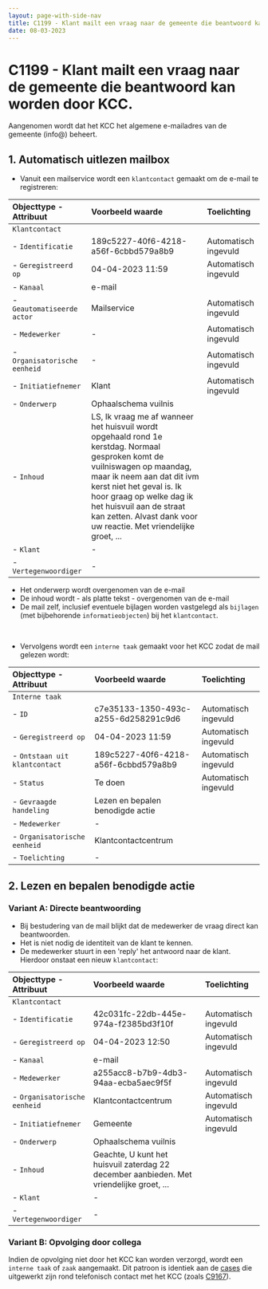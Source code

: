 ```yaml
---
layout: page-with-side-nav
title: C1199 - Klant mailt een vraag naar de gemeente die beantwoord kan worden door KCC.
date: 08-03-2023
---
```


# C1199 - Klant mailt een vraag naar de gemeente die beantwoord kan worden door KCC.

Aangenomen wordt dat het KCC het algemene e-mailadres van de gemeente (info@) beheert.

## 1. Automatisch uitlezen mailbox

- Vanuit een mailservice wordt een `klantcontact` gemaakt om de e-mail te registreren:

| Objecttype - Attribuut | Voorbeeld waarde | Toelichting |
| :----------------------------------- | :----------- | :----------- |
| `Klantcontact` | | |
| - `Identificatie` | 189c5227-40f6-4218-a56f-6cbbd579a8b9 | Automatisch ingevuld |
| - `Geregistreerd op` | 04-04-2023 11:59 | Automatisch ingevuld |
| - `Kanaal` | e-mail |  | 
| - `Geautomatiseerde actor` | Mailservice | Automatisch ingevuld |
| - `Medewerker` | - | Automatisch ingevuld |
| - `Organisatorische eenheid` | - | Automatisch ingevuld |
| - `Initiatiefnemer` | Klant | Automatisch ingevuld |
| - `Onderwerp` | Ophaalschema vuilnis | |
| - `Inhoud` | LS, Ik vraag me af wanneer het huisvuil wordt opgehaald rond 1e kerstdag. Normaal gesproken komt de vuilniswagen op maandag, maar ik neem aan dat dit ivm kerst niet het geval is. Ik hoor graag op welke dag ik het huisvuil aan de straat kan zetten. Alvast dank voor uw reactie. Met vriendelijke groet, ... | |
| - `Klant` | -| |
| - `Vertegenwoordiger` | - | |

- Het onderwerp wordt overgenomen van de e-mail
- De inhoud wordt - als platte tekst - overgenomen van de e-mail
- De mail zelf, inclusief eventuele bijlagen worden vastgelegd als `bijlagen` (met bijbehorende `informatieobjecten`) bij het `klantcontact`.

<br>

- Vervolgens wordt een `interne taak` gemaakt voor het KCC zodat de mail gelezen wordt:

| Objecttype - Attribuut | Voorbeeld waarde | Toelichting |
| :----------- | :----------- | :----------- |
| `Interne taak` | | |
| - `ID` | c7e35133-1350-493c-a255-6d258291c9d6 | Automatisch ingevuld |
| - `Geregistreerd op` | 04-04-2023 11:59 | Automatisch ingevuld |
| - `Ontstaan uit klantcontact` | 189c5227-40f6-4218-a56f-6cbbd579a8b9 | Automatisch ingevuld |
| - `Status` | Te doen | Automatisch ingevuld | 
| - `Gevraagde handeling` | Lezen en bepalen benodigde actie | |
| - `Medewerker` | - |  |
| - `Organisatorische eenheid` | Klantcontactcentrum |  |
| - `Toelichting` | - | |

## 2. Lezen en bepalen benodigde actie

### Variant A: Directe beantwoording

- Bij bestudering van de mail blijkt dat de medewerker de vraag direct kan beantwoorden.
- Het is niet nodig de identiteit van de klant te kennen.
- De medewerker stuurt in een 'reply' het antwoord naar de klant. Hierdoor onstaat een nieuw `klantcontact`:

| Objecttype - Attribuut | Voorbeeld waarde | Toelichting |
| :----------- | :----------- | :----------- |
| `Klantcontact` | | |
| - `Identificatie` | 42c031fc-22db-445e-974a-f2385bd3f10f | Automatisch ingevuld |
| - `Geregistreerd op` | 04-04-2023 12:50 | Automatisch ingevuld |
| - `Kanaal` | e-mail |  | 
| - `Medewerker` | a255acc8-b7b9-4db3-94aa-ecba5aec9f5f | Automatisch ingevuld |
| - `Organisatorische eenheid` | Klantcontactcentrum | Automatisch ingevuld |
| - `Initiatiefnemer` | Gemeente | Automatisch ingevuld |
| - `Onderwerp` | Ophaalschema vuilnis | |
| - `Inhoud` | Geachte, U kunt het huisvuil zaterdag 22 december aanbieden. Met vriendelijke groet, ... | |
| - `Klant` | -| |
| - `Vertegenwoordiger` | - | |

### Variant B: Opvolging door collega

Indien de opvolging niet door het KCC kan worden verzorgd, wordt een `interne taak` of `zaak` aangemaakt. Dit patroon is identiek aan de [cases](./../cases.md) die uitgewerkt zijn rond telefonisch contact met het KCC (zoals [C9167](./9167.md)).

